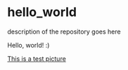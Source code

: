 # hello_world
description of the repository goes here

Hello, world! :)

[This is a test picture](hello_world.png)
